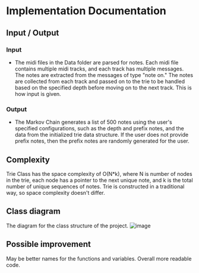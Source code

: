 # Implementation Documentation

## Input / Output

### Input

- The midi files in the Data folder are parsed for notes. Each midi file contains multiple midi tracks, and each track has multiple messages. The notes are extracted from the messages of type "note on." The notes are collected from each track and passed on to the trie to be handled based on the specified depth before moving on to the next track. This is how input is given.

### Output

- The Markov Chain generates a list of 500 notes using the user's specified configurations, such as the depth and prefix notes, and the data from the initialized trie data structure. If the user does not provide prefix notes, then the prefix notes are randomly generated for the user.

## Complexity

Trie Class has the space complexity of O(N*k), where N is number of nodes in the trie, each node has a pointer to the next unique note, and k is the total number of unique sequences of notes. Trie is constructed in a traditional way, so space complexity doesn't differ.


## Class diagram

The diagram for the class structure of the project.
![image](https://user-images.githubusercontent.com/77237218/218267397-7882014c-5d68-44e4-85a6-cfb1b90f221e.png)

## Possible improvement

May be better names for the functions and variables. Overall more readable code.
